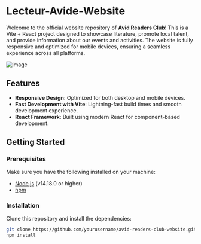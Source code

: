 # Lecteur-Avide-Website

Welcome to the official website repository of **Avid Readers Club**! This is a Vite + React project designed to showcase literature, promote local talent, and provide information about our events and activities. The website is fully responsive and optimized for mobile devices, ensuring a seamless experience across all platforms.

![image](https://github.com/user-attachments/assets/86de3ec0-a476-4c96-a3a4-85b688eec3ba)


## Features
- **Responsive Design**: Optimized for both desktop and mobile devices.
- **Fast Development with Vite**: Lightning-fast build times and smooth development experience.
- **React Framework**: Built using modern React for component-based development.
  
## Getting Started

### Prerequisites
Make sure you have the following installed on your machine:
- [Node.js](https://nodejs.org/) (v14.18.0 or higher)
- [npm](https://www.npmjs.com/)

### Installation
Clone this repository and install the dependencies:

```bash
git clone https://github.com/yourusername/avid-readers-club-website.git
npm install
